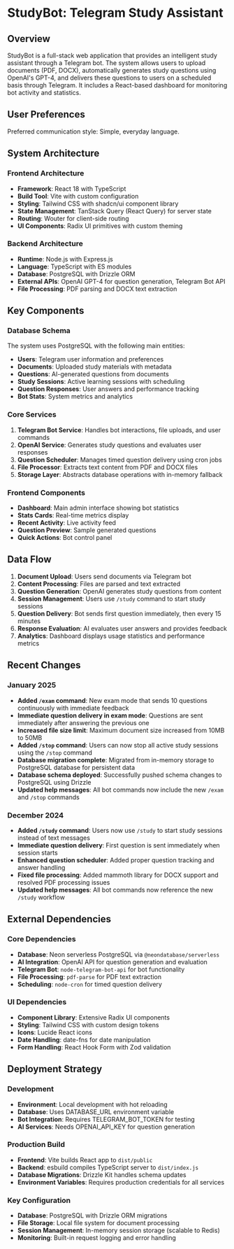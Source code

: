 # StudyBot: Telegram Study Assistant

## Overview

StudyBot is a full-stack web application that provides an intelligent study assistant through a Telegram bot. The system allows users to upload documents (PDF, DOCX), automatically generates study questions using OpenAI's GPT-4, and delivers these questions to users on a scheduled basis through Telegram. It includes a React-based dashboard for monitoring bot activity and statistics.

## User Preferences

Preferred communication style: Simple, everyday language.

## System Architecture

### Frontend Architecture
- **Framework**: React 18 with TypeScript
- **Build Tool**: Vite with custom configuration
- **Styling**: Tailwind CSS with shadcn/ui component library
- **State Management**: TanStack Query (React Query) for server state
- **Routing**: Wouter for client-side routing
- **UI Components**: Radix UI primitives with custom theming

### Backend Architecture
- **Runtime**: Node.js with Express.js
- **Language**: TypeScript with ES modules
- **Database**: PostgreSQL with Drizzle ORM
- **External APIs**: OpenAI GPT-4 for question generation, Telegram Bot API
- **File Processing**: PDF parsing and DOCX text extraction

## Key Components

### Database Schema
The system uses PostgreSQL with the following main entities:
- **Users**: Telegram user information and preferences
- **Documents**: Uploaded study materials with metadata
- **Questions**: AI-generated questions from documents
- **Study Sessions**: Active learning sessions with scheduling
- **Question Responses**: User answers and performance tracking
- **Bot Stats**: System metrics and analytics

### Core Services
1. **Telegram Bot Service**: Handles bot interactions, file uploads, and user commands
2. **OpenAI Service**: Generates study questions and evaluates user responses
3. **Question Scheduler**: Manages timed question delivery using cron jobs
4. **File Processor**: Extracts text content from PDF and DOCX files
5. **Storage Layer**: Abstracts database operations with in-memory fallback

### Frontend Components
- **Dashboard**: Main admin interface showing bot statistics
- **Stats Cards**: Real-time metrics display
- **Recent Activity**: Live activity feed
- **Question Preview**: Sample generated questions
- **Quick Actions**: Bot control panel

## Data Flow

1. **Document Upload**: Users send documents via Telegram bot
2. **Content Processing**: Files are parsed and text extracted
3. **Question Generation**: OpenAI generates study questions from content
4. **Session Management**: Users use `/study` command to start study sessions
5. **Question Delivery**: Bot sends first question immediately, then every 15 minutes
6. **Response Evaluation**: AI evaluates user answers and provides feedback
7. **Analytics**: Dashboard displays usage statistics and performance metrics

## Recent Changes

### January 2025
- **Added `/exam` command**: New exam mode that sends 10 questions continuously with immediate feedback
- **Immediate question delivery in exam mode**: Questions are sent immediately after answering the previous one
- **Increased file size limit**: Maximum document size increased from 10MB to 50MB
- **Added `/stop` command**: Users can now stop all active study sessions using the `/stop` command
- **Database migration complete**: Migrated from in-memory storage to PostgreSQL database for persistent data
- **Database schema deployed**: Successfully pushed schema changes to PostgreSQL using Drizzle
- **Updated help messages**: All bot commands now include the new `/exam` and `/stop` commands

### December 2024
- **Added `/study` command**: Users now use `/study` to start study sessions instead of text messages
- **Immediate question delivery**: First question is sent immediately when session starts
- **Enhanced question scheduler**: Added proper question tracking and answer handling
- **Fixed file processing**: Added mammoth library for DOCX support and resolved PDF processing issues
- **Updated help messages**: All bot commands now reference the new `/study` workflow

## External Dependencies

### Core Dependencies
- **Database**: Neon serverless PostgreSQL via `@neondatabase/serverless`
- **AI Integration**: OpenAI API for question generation and evaluation
- **Telegram Bot**: `node-telegram-bot-api` for bot functionality
- **File Processing**: `pdf-parse` for PDF text extraction
- **Scheduling**: `node-cron` for timed question delivery

### UI Dependencies
- **Component Library**: Extensive Radix UI components
- **Styling**: Tailwind CSS with custom design tokens
- **Icons**: Lucide React icons
- **Date Handling**: date-fns for date manipulation
- **Form Handling**: React Hook Form with Zod validation

## Deployment Strategy

### Development
- **Environment**: Local development with hot reloading
- **Database**: Uses DATABASE_URL environment variable
- **Bot Integration**: Requires TELEGRAM_BOT_TOKEN for testing
- **AI Services**: Needs OPENAI_API_KEY for question generation

### Production Build
- **Frontend**: Vite builds React app to `dist/public`
- **Backend**: esbuild compiles TypeScript server to `dist/index.js`
- **Database Migrations**: Drizzle Kit handles schema updates
- **Environment Variables**: Requires production credentials for all services

### Key Configuration
- **Database**: PostgreSQL with Drizzle ORM migrations
- **File Storage**: Local file system for document processing
- **Session Management**: In-memory session storage (scalable to Redis)
- **Monitoring**: Built-in request logging and error handling